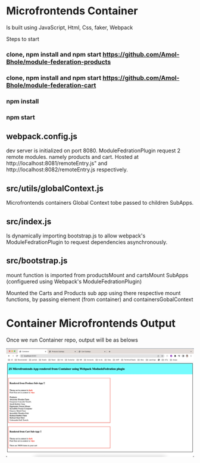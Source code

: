 # Microfrontends Container

Is built using JavaScript, Html, Css, faker, Webpack

Steps to start
### clone, npm install and npm start https://github.com/Amol-Bhole/module-federation-products
### clone, npm install and npm start https://github.com/Amol-Bhole/module-federation-cart
### npm install
### npm start

## webpack.config.js

dev server is initialized on port 8080.
ModuleFedrationPlugin request 2 remote modules. namely products and cart. Hosted at http://localhost:8081/remoteEntry.js" and http://localhost:8082/remoteEntry.js respectively.

## src/utils/globalContext.js

Microfrontends containers Global Context tobe passed to children SubApps.

## src/index.js

Is dynamically importing bootstrap.js to allow webpack's ModuleFedrationPlugin to request dependencies asynchronously.

## src/bootstrap.js

mount function is imported from productsMount and cartsMount SubApps (configuered using Webpack's ModuleFedrationPlugin)

Mounted the Carts and Products sub app using there respective mount functions, by passing element (from container) and containersGobalContext

# Container Microfrontends Output

Once we run Container repo, output will be as belows

![alt text](https://github.com/Amol-Bhole/module-federation-container/blob/main/src/assets/container_output.png?raw=true)
